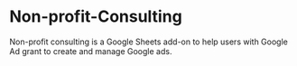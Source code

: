 # Non-profit-Consulting
Non-profit consulting is a Google Sheets add-on to help users with Google Ad grant to create and manage Google ads.
